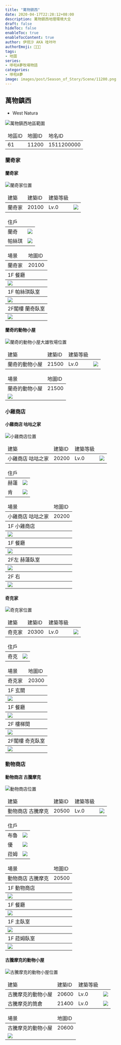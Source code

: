 ```yaml
---
title: "萬物鎮西"
date: 2020-04-17T22:28:12+08:00
description: 萬物鎮西地理環境大全
draft: false
hideToc: false
enableToc: true
enableTocContent: true
author: 伊琉沙 AKA 哇咔咔
authorEmoji: 👩🏿‍🚀
tags: 
- 地圖
series:
- 哆啦A夢牧場物語
categories:
- 哆啦A夢
image: images/post/Season_of_Story/Scene/11200.png
---
```

## 萬物鎮西
+ West Natura

![萬物鎮西地區範圍](/images/post/Season_of_Story/Map/11200.png)
<table>
    <thead>
        <tr>
            <td>地區ID</td>
            <td>地圖ID</td>
            <td>地名ID</td>
        </tr>
    </thead>
    <tr>
            <td>61</td>
            <td>11200</td>
            <td>1511200000</td>
    </tr>
</table>

### 蘭奇家
#### 蘭奇家
![蘭奇家位置](/images/post/Season_of_Story/Map/20100.png)
<table>
    <thead>
        <tr>
            <td>建築</td>
            <td>建築ID</td>
            <td>建築等級</td>
            <td></td>
        </tr>
    </thead>
    <tr>
        <td>蘭奇家</td>
        <td>20100</td>
        <td>Lv.0</td>
        <td><img src= "/images/post/Season_of_Story/Building/20100.png"></td>
    </tr>
</table>
<table>
    <thead>
        <tr>
            <td>住戶</td>
            <td></td>
        </tr>
    </thead>
    <tr>
        <td>蘭奇</td>
        <td><img src= "/images/post/Season_of_Story/Sprite/icon_201041050.png"></td>
    </tr>
    <tr>
        <td>帕絲琪</td>
        <td><img src= "/images/post/Season_of_Story/Sprite/icon_201041060.png"></td>
    </tr>
</table>
<table>
    <thead>
        <tr>
            <td>場景</td>
            <td>地圖ID</td>
        </tr>
    </thead>
    <tr>
        <td>蘭奇家</td>
        <td>20100</td>
    </tr>
    <thead>
        <tr>
            <td colspan="2">1F 餐廳</td>
        </tr>
    </thead>
    <tr>
        <td colspan="2"><img src= "/images/post/Season_of_Story/Scene/20100-1F-dining-room.png"></td>
    </tr>
    <thead>
        <tr>
            <td colspan="2">1F 帕絲琪臥室</td>
        </tr>
    </thead>
    <tr>
        <td colspan="2"><img src= "/images/post/Season_of_Story/Scene/20100-1F-Ravi-bedroom.png"></td>
    </tr>
    <thead>
        <tr>
            <td colspan="2">2F閣樓 蘭奇臥室</td>
        </tr>
    </thead>
    <tr>
        <td colspan="2"><img src= "/images/post/Season_of_Story/Scene/20100-2F-Harmon-bedroom.png"></td>
    </tr>
</table>

#### 蘭奇的動物小屋
![蘭奇的動物小屋大雄牧場位置](/images/post/Season_of_Story/Map/21500.png)
<table>
    <thead>
        <tr>
            <td>建築</td>
            <td>建築ID</td>
            <td>建築等級</td>
            <td></td>
        </tr>
    </thead>
    <tr>
        <td>蘭奇的動物小屋</td>
        <td>21500</td>
        <td>Lv.0</td>
        <td><img src= "/images/post/Season_of_Story/Building/21500.png"></td>
    </tr>
</table>
<table>
    <thead>
        <tr>
            <td>場景</td>
            <td>地圖ID</td>
        </tr>
    </thead>
    <tr>
        <td>蘭奇的動物小屋</td>
        <td>21500</td>
    </tr>
    <tr>
        <td colspan="2"><img src= "/images/post/Season_of_Story/Scene/21500.png"></td>
    </tr>
</table>

### 小雞商店
#### 小雞商店 咕咕之家
![小雞商店位置](/images/post/Season_of_Story/Map/20200.png)
<table>
    <thead>
        <tr>
            <td>建築</td>
            <td>建築ID</td>
            <td>建築等級</td>
            <td></td>
        </tr>
    </thead>
    <tr>
        <td>小雞商店 咕咕之家</td>
        <td>20200</td>
        <td>Lv.0</td>
        <td><img src= "/images/post/Season_of_Story/Building/20200.png"></td>
    </tr>
</table>
<table>
    <thead>
        <tr>
            <td>住戶</td>
            <td></td>
        </tr>
    </thead>
    <tr>
        <td>赫蓮</td>
        <td><img src= "/images/post/Season_of_Story/Sprite/icon_201041080.png"></td>
    </tr>
    <tr>
        <td>肯</td>
        <td><img src= "/images/post/Season_of_Story/Sprite/icon_201041100.png"></td>
    </tr>
</table>
<table>
    <thead>
        <tr>
            <td>場景</td>
            <td>地圖ID</td>
        </tr>
    </thead>
    <tr>
        <td>小雞商店 咕咕之家</td>
        <td>20200</td>
    </tr>    
    <thead>
        <tr>
            <td colspan="2">1F 小雞商店</td>
        </tr>
    </thead>
    <tr>
        <td colspan="2"><img src= "/images/post/Season_of_Story/Scene/20200.png"></td>
    </tr>
    <thead>
        <tr>
            <td colspan="2">1F 餐廳</td>
        </tr>
    </thead>
    <tr>
        <td colspan="2"><img src= "/images/post/Season_of_Story/Scene/20200-1F-dining-room.png"></td>
    </tr>
    <thead>
        <tr>
            <td colspan="2">2F左 赫蓮臥室</td>
        </tr>
    </thead>
    <tr>
        <td colspan="2"><img src= "/images/post/Season_of_Story/Scene/20200-2F-helen-bedroom.png"></td>
    </tr>
    <thead>
        <tr>
            <td colspan="2">2F 右</td>
        </tr>
    </thead>
    <tr>
        <td colspan="2"><img src= "/images/post/Season_of_Story/Scene/20200-2F-cooper-bedroom.png"></td>
    </tr>
</table>

#### 奇克家
![奇克家位置](/images/post/Season_of_Story/Map/20300.png)
<table>
    <thead>
        <tr>
            <td>建築</td>
            <td>建築ID</td>
            <td>建築等級</td>
            <td></td>
        </tr>
    </thead>
    <tr>
        <td>奇克家</td>
        <td>20300</td>
        <td>Lv.0</td>
        <td><img src= "/images/post/Season_of_Story/Building/20300.png"></td>
    </tr>
</table>
<table>
    <thead>
        <tr>
            <td>住戶</td>
            <td></td>
        </tr>
    </thead>
    <tr>
        <td>奇克</td>
        <td><img src= "/images/post/Season_of_Story/Sprite/icon_201041090.png"></td>
    </tr>
</table>
<table>
    <thead>
        <tr>
            <td>場景</td>
            <td>地圖ID</td>
        </tr>
    </thead>
    <tr>
        <td>奇克家</td>
        <td>20300</td>
    </tr>
    <thead>
        <tr>
            <td colspan="2">1F 玄關</td>
        </tr>
    </thead>
    <tr>
        <td colspan="2"><img src= "/images/post/Season_of_Story/Scene/20300.png"></td>
    </tr>
    <thead>
        <tr>
            <td colspan="2">1F 餐廳</td>
        </tr>
    </thead>
    <tr>
        <td colspan="2"><img src= "/images/post/Season_of_Story/Scene/20300-1F-dining-room.png"></td>
    </tr>
    <thead>
        <tr>
            <td colspan="2">2F 樓梯間</td>
        </tr>
    </thead>
    <tr>
        <td colspan="2"><img src= "/images/post/Season_of_Story/Scene/20300-2F.png"></td>
    </tr>
    <thead>
        <tr>
            <td colspan="2">2F閣樓 奇克臥室</td>
        </tr>
    </thead>
    <tr>
        <td colspan="2"><img src= "/images/post/Season_of_Story/Scene/20300-2F-henson-bedroom.png"></td>
    </tr>
</table>

### 動物商店
#### 動物商店 古騰摩克
![動物商店位置](/images/post/Season_of_Story/Map/20500.png)
<table>
    <thead>
        <tr>
            <td>建築</td>
            <td>建築ID</td>
            <td>建築等級</td>
            <td></td>
        </tr>
    </thead>
    <tr>
        <td>動物商店 古騰摩克</td>
        <td>20500</td>
        <td>Lv.0</td>
        <td><img src= "/images/post/Season_of_Story/Building/20500.png"></td>
    </tr>
</table>
<table>
    <thead>
        <tr>
            <td>住戶</td>
            <td></td>
        </tr>
    </thead>
    <tr>
        <td>布魯</td>
        <td><img src= "/images/post/Season_of_Story/Sprite/icon_201041110.png"></td>
    </tr>
    <tr>
        <td>優</td>
        <td><img src= "/images/post/Season_of_Story/Sprite/icon_201041120.png"></td>
    </tr>
    <tr>
        <td>菈姆</td>
        <td><img src= "/images/post/Season_of_Story/Sprite/icon_201041130.png"></td>
    </tr>
</table>
<table>
    <thead>
        <tr>
            <td>場景</td>
            <td>地圖ID</td>
        </tr>
    </thead>
    <tr>
        <td>動物商店 古騰摩克</td>
        <td>20500</td>
    </tr>
    <thead>
        <tr>
            <td colspan="2">1F 動物商店</td>
        </tr>
    </thead>
    <tr>
        <td colspan="2"><img src= "/images/post/Season_of_Story/Scene/20500.png"></td>
    </tr>
    <thead>
        <tr>
            <td colspan="2">1F 餐廳</td>
        </tr>
    </thead>
    <tr>
        <td colspan="2"><img src= "/images/post/Season_of_Story/Scene/20500-1F-dining-room.png"></td>
    </tr>
    <thead>
        <tr>
            <td colspan="2">1F 主臥室</td>
        </tr>
    </thead>
    <tr>
        <td colspan="2"><img src= "/images/post/Season_of_Story/Scene/20500-1F-master-bedroom.png"></td>
    </tr>
    <thead>
        <tr>
            <td colspan="2">1F 菈姆臥室</td>
        </tr>
    </thead>
    <tr>
        <td colspan="2"><img src= "/images/post/Season_of_Story/Scene/20500-1F-Rem-bedroom.png"></td>
    </tr>
</table>

#### 古騰摩克的動物小屋
![古騰摩克的動物小屋位置](/images/post/Season_of_Story/Map/20600.png)
<table>
    <thead>
        <tr>
            <td>建築</td>
            <td>建築ID</td>
            <td>建築等級</td>
            <td></td>
        </tr>
    </thead>
    <tr>
        <td>古騰摩克的動物小屋</td>
        <td>20600</td>
        <td>Lv.0</td>
        <td><img src= "/images/post/Season_of_Story/Building/20600.png"></td>
    </tr>
    <tr>
        <td>古騰摩克的筒倉</td>
        <td>21400</td>
        <td>Lv.0</td>
        <td><img src= "/images/post/Season_of_Story/Building/21400.png"></td>
    </tr>
</table>
<table>
    <thead>
        <tr>
            <td>場景</td>
            <td>地圖ID</td>
        </tr>
    </thead>
    <tr>
        <td>古騰摩克的動物小屋</td>
        <td>20600</td>
    </tr>
    <tr>
        <td colspan="2"><img src= "/images/post/Season_of_Story/Scene/20600.png"></td>
    </tr>
</table>